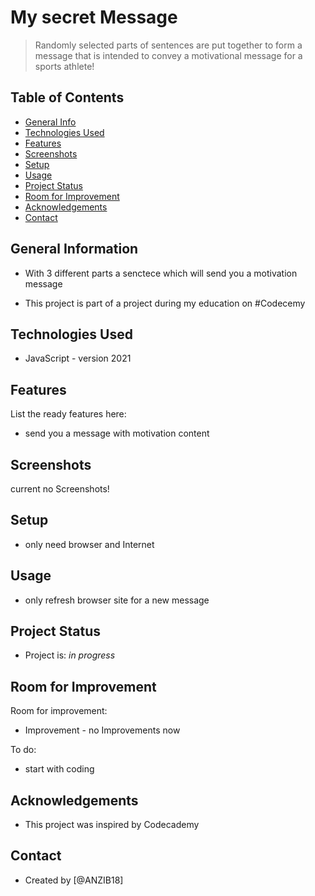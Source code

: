 # My secret Message

> Randomly selected parts of sentences are put together to form a message that is intended to convey a motivational message for a sports athlete!

## Table of Contents

* [General Info](#general-information)
* [Technologies Used](#technologies-used)
* [Features](#features)
* [Screenshots](#screenshots)
* [Setup](#setup)
* [Usage](#usage)
* [Project Status](#project-status)
* [Room for Improvement](#room-for-improvement)
* [Acknowledgements](#acknowledgements)
* [Contact](#contact)
<!-- * [License](#license) -->

## General Information

* With 3 different parts a senctece which will send you a motivation message

* This project is part of a project during my education on #Codecemy

<!-- You don't have to answer all the questions - just the ones relevant to your project. -->

## Technologies Used

* JavaScript - version 2021

## Features

List the ready features here:

* send you a message with motivation content

## Screenshots

current no Screenshots!
<!--![Example screenshot](./img/screenshot.png)
 If you have screenshots you'd like to share, include them here. -->

## Setup

* only need browser and Internet

## Usage

* only refresh browser site for a new message

## Project Status

* Project is: _in progress_

## Room for Improvement

Room for improvement:

* Improvement - no Improvements now

To do:

* start with coding

## Acknowledgements

* This project was inspired by Codecademy

## Contact

* Created by [@ANZIB18]
